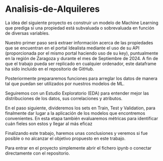 # Analisis-de-Alquileres

La idea del siguiente proyecto es construir un modelo de Machine Learning que prediga si una propiedad está subvaluada o sobrevaluada en función de diversas variables.

Nuestro primer paso será extraer información acerca de las propiedades que se encuentran en el portal Idealista mediante el uso de su API (proporcionada por el mismo portal haciendo uso de su key), puntualmente en la región de Zaragoza y durante el mes de Septiembre de 2024. A fin de que el trabajo pueda ser replicado en cualquier ordenador, este dataframe ha sido incluido en el repositorio de GitHub.

Posteriormente prepararemos funciones para arreglar los datos de manera tal que puedan ser utilizados por nuestros modelos de ML.

Seguiremos con un Estudio Exploratorio (EDA) para entender mejor las distribuciones de los datos, sus correlaciones y atributos.

En el paso siguiente, divideremos los sets en Train, Test y Validation, para finalmente dar lugar a la aplicación de los modelos que encontremos convenientes. En esta etapa también evaluaremos métricas para identificar cuán fieles son estos y llegar al más eficaz

Finalizando este trabajo, haremos unas conclusiones y veremos si fue posible o no alcanzar el objetivo propuesto en este trabajo.

Para entrar en el proyecto simplemente abrir el fichero ipynb o conectar directamente con el repositorio.